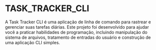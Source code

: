 # TASK_TRACKER_CLI
 A Task Tracker CLI é uma aplicação de linha de comando para rastrear e gerenciar suas tarefas diárias. Este projeto foi desenvolvido para ajudar você a praticar habilidades de programação, incluindo manipulação do sistema de arquivos, tratamento de entradas do usuário e construção de uma aplicação CLI simples.
